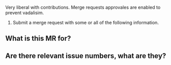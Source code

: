 Very liberal with contributions.  Merge requests approvales are enabled to prevent vadalisim.

1. Submit a merge request with some or all of the following information.

## What is this MR for?

## Are there relevant issue numbers, what are they?